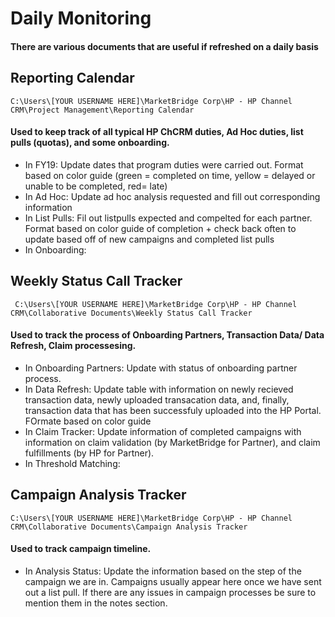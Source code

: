 # Daily Monitoring
#### There are various documents that are useful if refreshed on a daily basis

## Reporting Calendar 
```C:\Users\[YOUR USERNAME HERE]\MarketBridge Corp\HP - HP Channel CRM\Project Management\Reporting Calendar```
#### Used to keep track of all typical HP ChCRM duties, Ad Hoc duties, list pulls (quotas), and some onboarding. 
- In FY19: Update dates that program duties were carried out. Format based on color guide (green = completed on time, yellow = delayed or unable to be completed, red= late)
- In Ad Hoc: Update ad hoc analysis requested and fill out corresponding information
- In List Pulls: Fil out listpulls expected and compelted for each partner. Format based on color guide of completion + check back often to update based off of new campaigns and completed list pulls
- In Onboarding: 

## Weekly Status Call Tracker
``` C:\Users\[YOUR USERNAME HERE]\MarketBridge Corp\HP - HP Channel CRM\Collaborative Documents\Weekly Status Call Tracker```
#### Used to track the process of Onboarding Partners, Transaction Data/ Data Refresh, Claim processesing.
- In Onboarding Partners: Update with status of onboarding partner process.
- In Data Refresh: Update table with information on newly recieved transaction data, newly uploaded transacation data, and, finally, transaction data that has been successfuly uploaded into the HP Portal. FOrmate based on color guide
- In Claim Tracker: Update information of completed campaigns with information on claim validation (by MarketBridge for Partner), and claim fulfillments (by HP for Partner). 
- In Threshold Matching:


## Campaign Analysis Tracker
```C:\Users\[YOUR USERNAME HERE]\MarketBridge Corp\HP - HP Channel CRM\Collaborative Documents\Campaign Analysis Tracker```
#### Used to track campaign timeline. 
- In Analysis Status: Update the information based on the step of the campaign we are in. Campaigns usually appear here once we have sent out a list pull. If there are any issues in campaign processes be sure to mention them in the notes section. 


